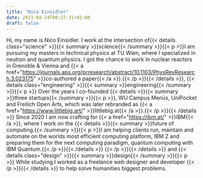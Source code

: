 ```yaml
---
title: "Nico Einsidler"
date: 2021-04-24T00:27:31+02:00
draft: false
---
```


Hi, my name is Nico Einsidler. I work at the intersection of{{< details class="science" >}}{{< summary >}}science{{< /summary >}}{{< p >}}I am pursuing my masters in technical physics at TU Wien, where I specialized in neutron and quantum physics. I got the chance to work in nuclear reactors in Grenoble & Vienna and {{< a href="https://journals.aps.org/prresearch/abstract/10.1103/PhysRevResearch.3.023175" >}}co-authored a paper{{< /a >}}.{{< /p >}}{{< /details >}}, {{< details class="engineering" >}}{{< summary >}}engineering{{< /summary >}}{{< p >}}
Over the years I co-founded {{< details >}}{{< summary >}}three startups{{< /summary >}}{{< p >}}, WU Campus Menüs, UniPocket and Freilich Open Arts, which was later rebranded as {{< a href="https://www.littlebig.art/" >}}littlebig.at{{< /a >}}.{{< /p >}}{{< /details >}} Since 2020 I am now crafting for {{< a href="https://ibm.at/" >}}IBM{{< /a >}}, where I work on the {{< details >}}{{< summary >}}future of computing.{{< /summary >}}{{< p >}}I am helping clients run, maintain and automate on the worlds most efficient computing platform, IBM Z and preparing them for the next computing paradigm, quantum computing with IBM Quantum.{{< /p >}}{{< /details >}}
{{< /p >}}{{< /details >}}
and {{< details class="design" >}}{{< summary >}}design{{< /summary >}}{{< p >}}
While studying I worked as a freelance web designer and developer
{{< /p >}}{{< /details >}} to help solve humanities biggest problems.
